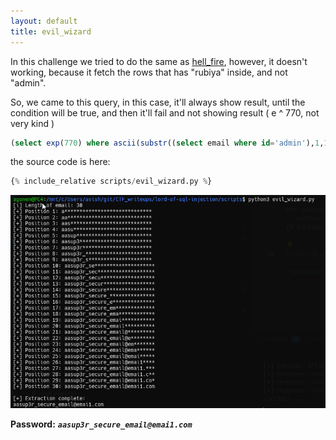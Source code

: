 ```yaml
---
layout: default
title: evil_wizard
---
```


In this challenge we tried to do the same as [hell_fire](./hell_fire.md), however, it doesn't working, because it fetch the rows that has "rubiya" inside, and not "admin".

So, we came to this query, in this case, it'll always show result, until the condition will be true, and then it'll fail and not showing result  ( e ^ 770, not very kind )
```sql
(select exp(770) where ascii(substr((select email where id='admin'),1,1))=41)
```

the source code is here:
```python
{% include_relative scripts/evil_wizard.py %}
```

![FINAL](./images/evil_wizard_FINAL.png)

**Password:** ***`aasup3r_secure_email@emai1.com`*** 
